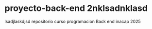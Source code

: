 # proyecto-back-end 2nklsadnklasd
lsadjlaskdjsd
repositorio curso programacion Back end inacap 2025
